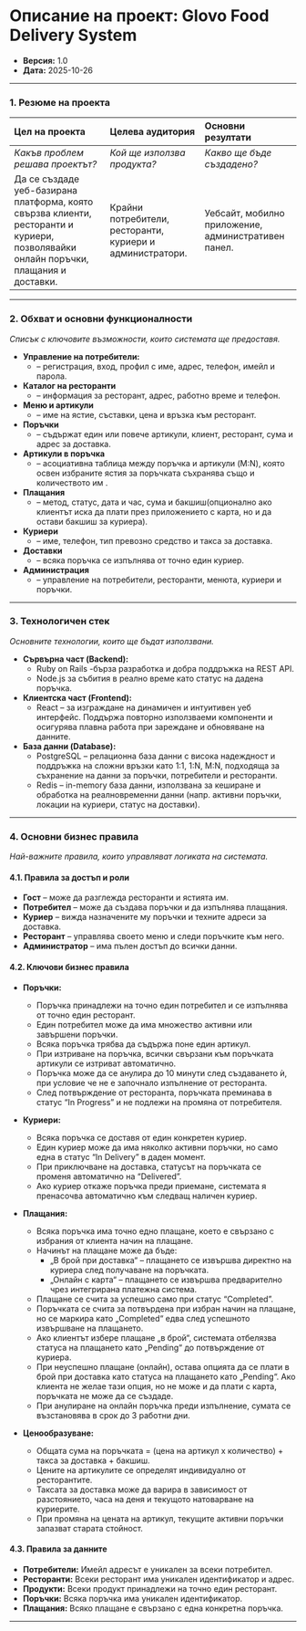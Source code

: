# Описание на проект: Glovo Food Delivery System

*   **Версия:** 1.0
*   **Дата:** 2025-10-26

---

### 1. Резюме на проекта

| Цел на проекта | Целева аудитория | Основни резултати |
| :--- | :--- | :--- |
| *Какъв проблем решава проектът?* | *Кой ще използва продукта?* | *Какво ще бъде създадено?* |
| Да се създаде уеб-базирана платформа, която свързва клиенти, ресторанти и куриери, позволявайки онлайн поръчки, плащания и доставки. | Крайни потребители, ресторанти, куриери и администратори. | Уебсайт, мобилно приложение, административен панел. |

---

### 2. Обхват и основни функционалности
*Списък с ключовите възможности, които системата ще предоставя.*

*   **Управление на потребители:** 
	* – регистрация, вход, профил с име, адрес, телефон, имейл и парола.
*	**Каталог на ресторанти** 
	* – информация за ресторант, адрес, работно време и телефон.
*	**Меню и артикули**
	* – име на ястие, съставки, цена и връзка към ресторант.
*	**Поръчки** 
	* – съдържат един или повече артикули, клиент, ресторант, сума и адрес за доставка.
*	**Артикули в поръчка** 
	* – асоциативна таблица между поръчка и артикули (M:N), която освен избраните ястия за поръчката съхранява също и количеството им .
*	**Плащания** 
	* – метод, статус, дата и час, сума и бакшиш(опционално ако клиентът иска да плати през приложението с карта, но и да остави бакшиш за куриера).
*	**Куриери** 
	* – име, телефон, тип превозно средство и такса за доставка.
*	**Доставки** 
	* – всяка поръчка се изпълнява от точно един куриер.
*	**Администрация** 
	* – управление на потребители, ресторанти, менюта, куриери и поръчки.
---

### 3. Технологичен стек
*Основните технологии, които ще бъдат използвани.*

*   **Сървърна част (Backend):** 
	* Ruby on Rails -бърза разработка и добра поддръжка на REST API.
	* Node.js за събития в реално време като статус на дадена поръчка.
*   **Клиентска част (Frontend):** 
	* React – за изграждане на динамичен и интуитивен уеб интерфейс. Поддържа повторно използваеми компоненти и осигурява плавна работа при зареждане и обновяване на данните.
*   **База данни (Database):** 
	* PostgreSQL – релационна база данни с висока надеждност и поддръжка на сложни връзки като 1:1, 1:N, M:N, подходяща за съхранение на данни за поръчки, потребители и ресторанти.
	* Redis – in-memory база данни, използвана за кеширане и обработка на реалновременни данни (напр. активни поръчки, локации на куриери, статус на доставки).

---

### 4. Основни бизнес правила
*Най-важните правила, които управляват логиката на системата.*

#### 4.1. Правила за достъп и роли

*	**Гост** – може да разглежда ресторанти и ястията им.
*   **Потребител** – може да създава поръчки и да изпълнява плащания.
*	**Куриер** – вижда назначените му поръчки и техните адреси за доставка.
*	**Ресторант** – управлява своето меню и следи поръчките към него.
*	**Администратор** – има пълен достъп до всички данни.

#### 4.2. Ключови бизнес правила

*	**Поръчки:**
	* Поръчка принадлежи на точно един потребител и се изпълнява от точно един ресторант.
	* Един потребител може да има множество активни или завършени поръчки.
	* Всяка поръчка трябва да съдържа поне един артикул.
	* При изтриване на поръчка, всички свързани към поръчката артикули се изтриват автоматично.
	* Поръчка може да се анулира до 10 минути след създаването ѝ, при условие че не е започнало изпълнение от ресторанта.
	* След потвърждение от ресторанта, поръчката преминава в статус “In Progress” и не подлежи на промяна от потребителя.
	
*   **Куриери:**
	* Всяка поръчка се доставя от един конкретен куриер.
	* Един куриер може да има няколко активни поръчки, но само една в статус “In Delivery” в даден момент.
	* При приключване на доставка, статусът на поръчката се променя автоматично на “Delivered”.
	* Ако куриер откаже поръчка преди приемане, системата я пренасочва автоматично към следващ наличен куриер.

*	**Плащания:**
	* Всяка поръчка има точно едно плащане, което е свързано с избрания от клиента начин на плащане.
	* Начинът на плащане може да бъде:
		* „В брой при доставка“ – плащането се извършва директно на куриера след получаване на поръчката.
		* „Онлайн с карта“ – плащането се извършва предварително чрез интегрирана платежна система.
	* Плащане се счита за успешно само при статус “Completed”.
	* Поръчката се счита за потвърдена при избран начин на плащане, но се маркира като „Completed“ едва след успешното извършване на плащането.
	* Ако клиентът избере плащане „в брой“, системата отбелязва статуса на плащането като „Pending“ до потвърждение от куриера.
	* При неуспешно плащане (онлайн), остава опцията да се плати в брой при доставка като статуса на плащането като „Pending“. Ако клиента не желае тази опция, но не може и да плати с карта, поръчката не може да се създаде.
	* При анулиране на онлайн поръчка преди изпълнение, сумата се възстановява в срок до 3 работни дни.
	
*	**Ценообразуване:**
	* Общата сума на поръчката = (цена на артикул х количество) + такса за доставка + бакшиш.
	* Цените на артикулите се определят индивидуално от ресторантите.
	* Таксата за доставка може да варира в зависимост от разстоянието, часа на деня и текущото натоварване на куриерите.
	* При промяна на цената на артикул, текущите активни поръчки запазват старата стойност.

	
#### 4.3. Правила за данните

*   **Потребители:** Имейл адресът е уникален за всеки потребител.
*   **Ресторанти:** Всеки ресторант има уникален идентификатор и адрес.
*   **Продукти:** Всеки продукт принадлежи на точно един ресторант.
*   **Поръчки:** Всяка поръчка има уникален идентификатор.
*   **Плащания:** Всяко плащане е свързано с една конкретна поръчка.

---

